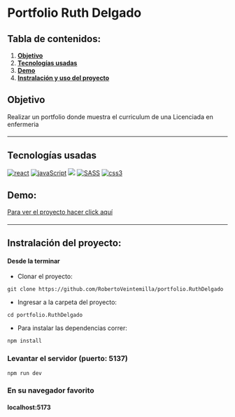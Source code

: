 # Portfolio Ruth Delgado

## Tabla de contenidos:

1. **[Objetivo](#objetivo)**
1. **[Tecnologías usadas](#tecnologías-usadas)**
1. **[Demo](#demo)**
1. **[Instralación y uso del proyecto](#instalacion-del-proyecto)**

## Objetivo
Realizar un portfolio donde muestra el curriculum de una Licenciada en enfermeria

####
***
## Tecnologías usadas

<p align="left">
<!-- REACT -->
  <a href="https://reactjs.org/" target="_blank" data-bs-toggle="tooltip" title="ReactJS"> <img src="https://img.shields.io/badge/React-20232A?style=for-the-badge&logo=react&logoColor=61DAFB" alt="react"/></a>
  <!-- JAVASCRIPT  -->
<a href=https://developer.mozilla.org/en-US/docs/Web/JavaScript" target="_blank" data-bs-toggle="tooltip" title="JavaScript"><img src="https://img.shields.io/badge/JavaScript-323330?style=for-the-badge&logo=javascript&logoColor=F7DF1E" alt="javaScript"/></a>
<!-- HTML -->
<a href="https://developer.mozilla.org/es/docs/Web/HTML" alt="HTML5" data-bs-toggle="tooltip" title="HTML" ><img src= "https://img.shields.io/badge/HTML5-E34F26?style=for-the-badge&logo=html5&logoColor=white" /></a>
<!–– SASS ––>
<a href="https://sass-lang.com" target="_blank" data-bs-toggle="tooltip" title="SASS"> <img src="https://img.shields.io/badge/Sass-CC6699?style=for-the-badge&logo=sass&logoColor=white" alt="SASS"/></a>
<!–– CSS ––>
<a href="https://www.w3schools.com/css/" target="_blank" data-bs-toggle="tooltip" title="CSS3"> <img src="https://img.shields.io/badge/CSS3-1572B6?style=for-the-badge&logo=css3&logoColor=white" alt="css3"/> </a>
 </p>

## Demo:

<a href="https://ruthdelgado.netlify.app/" target="_blank">Para ver el proyecto hacer click aquí</a>

####

***
## Instralación del proyecto:

#### Desde la terminar

- Clonar el proyecto:
````
git clone https://github.com/RobertoVeintemilla/portfolio.RuthDelgado
````

- Ingresar a la carpeta del proyecto:
````
cd portfolio.RuthDelgado
````
- Para instalar las dependencias correr: 
````
npm install
````

### Levantar el servidor (puerto: 5137)

````
npm run dev
````

### En su navegador favorito
#### localhost:5173